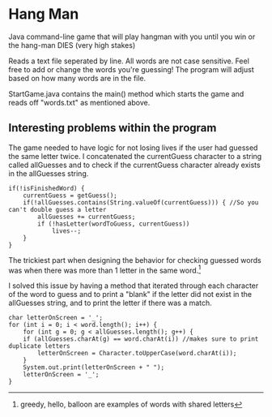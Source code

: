 # Hang Man

Java command-line game that will play hangman with you until you win or the hang-man DIES (very high stakes)

Reads a text file seperated by line. All words are not case sensitive. Feel free to add or change the words you're guessing! The program will adjust based on how many words are in the file.

StartGame.java contains the main() method which starts the game and reads off "words.txt" as mentioned above.

## Interesting problems within the program

The game needed to have logic for not losing lives if the user had guessed the same letter twice.
I concatenated the currentGuess character to a string called allGuesses and to check if the currentGuess character already exists in the allGuesses string.

```
if(!isFinishedWord) {
    currentGuess = getGuess();
    if(!allGuesses.contains(String.valueOf(currentGuess))) { //So you can't double guess a letter
        allGuesses += currentGuess;
        if (!hasLetter(wordToGuess, currentGuess))
            lives--;
    }
}
```

The trickiest part when designing the behavior for checking guessed words was when there was more than 1 letter in the same word.[^1]
[^1]: greedy, hello, balloon are examples of words with shared letters

I solved this issue by having a method that iterated through each character of the word to guess and to print a "blank" if the letter did not exist in the allGuesses string, and to print the letter if there was a match.

```
char letterOnScreen = '_';
for (int i = 0; i < word.length(); i++) {
    for (int g = 0; g < allGuesses.length(); g++) {
	if (allGuesses.charAt(g) == word.charAt(i)) //makes sure to print duplicate letters
		letterOnScreen = Character.toUpperCase(word.charAt(i));
    }
    System.out.print(letterOnScreen + " ");
    letterOnScreen = '_';
}
```